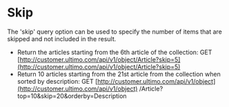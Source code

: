 # Skip

The 'skip' query option can be used to specify the number of items that are skipped and not included in the result.

* Return the articles starting from the 6th article of the collection: GET [http://customer.ultimo.com/api/v1/object/Article?skip=5](http://customer.ultimo.com/api/v1/object/Article?skip=5)
* Return 10 articles starting from the 21st article from the collection when sorted by description: GET [http://customer.ultimo.com/api/v1/object](http://customer.ultimo.com/api/v1/object) /Article?top=10&skip=20&orderby=Description

